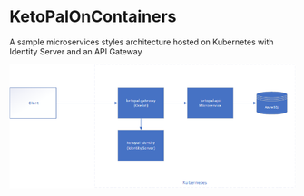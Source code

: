 # KetoPalOnContainers
A sample microservices styles architecture hosted on Kubernetes with Identity Server and an API Gateway

![](docs/images/KetoPalArchitecture.png)
